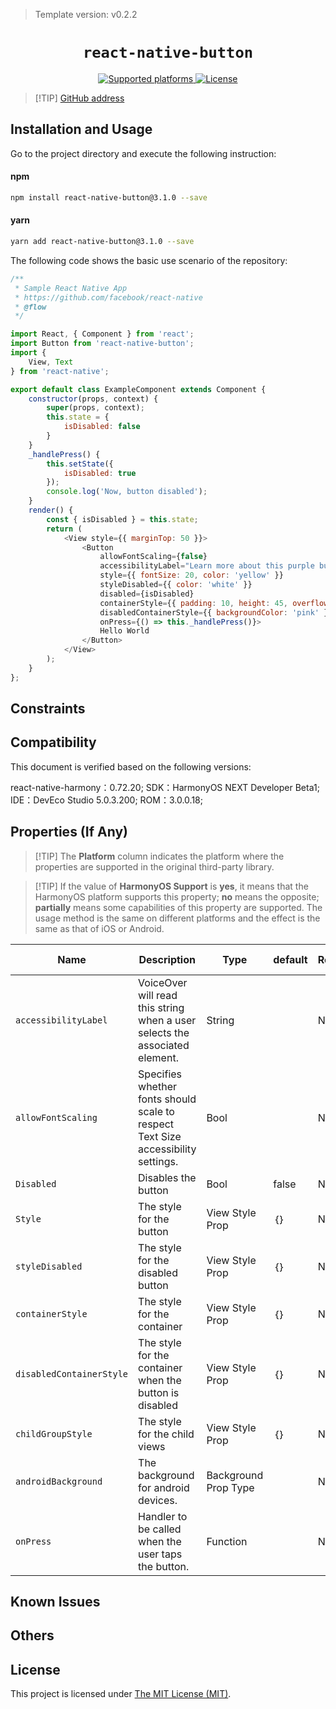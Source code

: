 > Template version: v0.2.2

<p align="center">
  <h1 align="center"> <code>react-native-button</code> </h1>
</p>
<p align="center">
    <a href="https://github.com/ide/react-native-button">       
         <img src="https://img.shields.io/badge/platforms-android%20|%20ios%20|%20harmony%20-lightgrey.svg" alt="Supported platforms" />
    </a>
    <a href="https://github.com/ide/react-native-button/blob/main/LICENSE">
        <img src="https://img.shields.io/badge/license-MIT-green.svg" alt="License" />
    </a>
</p>


> [!TIP] [GitHub address](https://github.com/ide/react-native-button)

## Installation and Usage

Go to the project directory and execute the following instruction:

<!-- tabs:start -->

#### **npm**

```bash
npm install react-native-button@3.1.0 --save
```

#### **yarn**

```bash
yarn add react-native-button@3.1.0 --save
```

<!-- tabs:end -->

The following code shows the basic use scenario of the repository:

```js
/**
 * Sample React Native App
 * https://github.com/facebook/react-native
 * @flow
 */

import React, { Component } from 'react';
import Button from 'react-native-button';
import {
    View, Text
} from 'react-native';

export default class ExampleComponent extends Component {
    constructor(props, context) {
        super(props, context);
        this.state = {
            isDisabled: false
        }
    }
    _handlePress() {
        this.setState({
            isDisabled: true
        });
        console.log('Now, button disabled');
    }
    render() {
        const { isDisabled } = this.state;
        return (
            <View style={{ marginTop: 50 }}>
                <Button
                    allowFontScaling={false}
                    accessibilityLabel="Learn more about this purple button"
                    style={{ fontSize: 20, color: 'yellow' }}
                    styleDisabled={{ color: 'white' }}
                    disabled={isDisabled}
                    containerStyle={{ padding: 10, height: 45, overflow: 'hidden', borderRadius: 4, backgroundColor: 'aqua' }}
                    disabledContainerStyle={{ backgroundColor: 'pink' }}
                    onPress={() => this._handlePress()}>
                    Hello World
                </Button>
            </View>
        );
    }
};
```

## Constraints

## Compatibility

This document is verified based on the following versions:

react-native-harmony：0.72.20; SDK：HarmonyOS NEXT Developer Beta1; IDE：DevEco Studio 5.0.3.200; ROM：3.0.0.18;

## Properties (If Any)

> [!TIP] The **Platform** column indicates the platform where the properties are supported in the original third-party library.

> [!TIP] If the value of **HarmonyOS Support** is **yes**, it means that the HarmonyOS platform supports this property; **no** means the opposite; **partially** means some capabilities of this property are supported. The usage method is the same on different platforms and the effect is the same as that of iOS or Android.

| Name                  | Description                                                                                            | Type     | default | Required | Platform | HarmonyOS Support |
| --------------------- | ------------------------------------------------------------------------------------------------------ | -------- | -------- | -------- | ----------------- | ----------------- |
| `accessibilityLabel` | VoiceOver will read this string when a user selects the associated element. | String |  | No     | All      | yes               |
| `allowFontScaling` | Specifies whether fonts should scale to respect Text Size accessibility settings. | Bool |  | No     | All      | yes               |
| `Disabled` | Disables the button                | Bool | false   | No       | All      | yes               |
| `Style` | The style for the button                                       | View Style Prop | ｛｝ | No       | All      | yes               |
| `styleDisabled` | The style for the disabled button | View Style Prop | ｛｝ | No       | All      | yes               |
| `containerStyle` | The style for the container | View Style Prop | ｛｝ | No       | All      | yes               |
| `disabledContainerStyle` | The style for the container when the button is disabled | View Style Prop | ｛｝ | No       | All      | yes               |
| `childGroupStyle` | The style for the child views               | View Style Prop | ｛｝ | No       | All      | yes               |
| `androidBackground` | The background for android devices.                      | Background Prop Type |  | No       | Android | no             |
| `onPress`   | Handler to be called when the user taps the button.   | Function |         | No       | All      | yes              |


## Known Issues

## Others

## License

This project is licensed under [The MIT License (MIT)](https://github.com/ide/react-native-button/blob/main/LICENSE).
